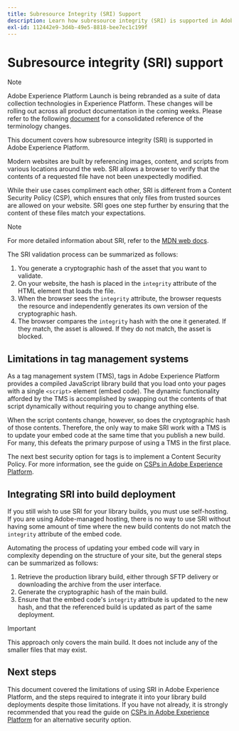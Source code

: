 ```yaml
---
title: Subresource Integrity (SRI) Support
description: Learn how subresource integrity (SRI) is supported in Adobe Experience Platform.
exl-id: 112442e9-3d4b-49e5-8818-bee7ec1c199f
---
```

# Subresource integrity (SRI) support

>[!NOTE]
>
>Adobe Experience Platform Launch is being rebranded as a suite of data collection technologies in Experience Platform. These changes will be rolling out across all product documentation in the coming weeks. Please refer to the following [document](../../launch-term-updates.md) for a consolidated reference of the terminology changes.

This document covers how subresource integrity (SRI) is supported in Adobe Experience Platform.

Modern websites are built by referencing images, content, and scripts from various locations around the web. SRI allows a browser to verify that the contents of a requested file have not been unexpectedly modified.

While their use cases compliment each other, SRI is different from a Content Security Policy (CSP), which ensures that only files from trusted sources are allowed on your website. SRI goes one step further by ensuring that the content of these files match your expectations.

>[!NOTE]
>
>For more detailed information about SRI, refer to the [MDN web docs](https://developer.mozilla.org/en-US/docs/Web/Security/Subresource_Integrity).

The SRI validation process can be summarized as follows:

1. You generate a cryptographic hash of the asset that you want to validate.
2. On your website, the hash is placed in the `integrity` attribute of the HTML element that loads the file.
3. When the browser sees the `integrity` attribute, the browser requests the resource and independently generates its own version of the cryptographic hash.
4. The browser compares the `integrity` hash with the one it generated. If they match, the asset is allowed. If they do not match, the asset is blocked.

## Limitations in tag management systems

As a tag management system (TMS), tags in Adobe Experience Platform provides a compiled JavaScript library build that you load onto your pages with a single `<script>` element (embed code). The dynamic functionality afforded by the TMS is accomplished by swapping out the contents of that script dynamically without requiring you to change anything else.

When the script contents change, however, so does the cryptographic hash of those contents. Therefore, the only way to make SRI work with a TMS is to update your embed code at the same time that you publish a new build. For many, this defeats the primary purpose of using a TMS in the first place.

The next best security option for tags is to implement a Content Security Policy. For more information, see the guide on [CSPs in Adobe Experience Platform](./content-security-policy-csp.md).

## Integrating SRI into build deployment

If you still wish to use SRI for your library builds, you must use self-hosting. If you are using Adobe-managed hosting, there is no way to use SRI without having some amount of time where the new build contents do not match the `integrity` attribute of the embed code.

Automating the process of updating your embed code will vary in complexity depending on the structure of your site, but the general steps can be summarized as follows:

1. Retrieve the production library build, either through SFTP delivery or downloading the archive from the user interface.
1. Generate the cryptographic hash of the main build.
1. Ensure that the embed code's `integrity` attribute is updated to the new hash, and that the referenced build is updated as part of the same deployment.

>[!IMPORTANT]
>
>This approach only covers the main build. It does not include any of the smaller files that may exist.

## Next steps

This document covered the limitations of using SRI in Adobe Experience Platform, and the steps required to integrate it into your library build deployments despite those limitations. If you have not already, it is strongly recommended that you read the guide on [CSPs in Adobe Experience Platform](./content-security-policy-csp.md) for an alternative security option.
